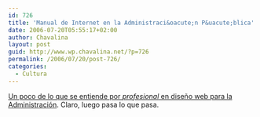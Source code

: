 ```yaml
---
id: 726
title: 'Manual de Internet en la Administraci&oacute;n P&uacute;blica'
date: 2006-07-20T05:55:17+02:00
author: Chavalina
layout: post
guid: http://www.wp.chavalina.net/?p=726
permalink: /2006/07/20/post-726/
categories:
  - Cultura
---
```

<a href="http://www.grancomo.com/2006/07/20/manual-de-internet-en-la-administracion-publica-o-como-perpetuar-el-lamentable-estado-de-la-web-espanola/" target="_blank">Un poco de lo que se entiende por <em>profesional</em> en dise&ntilde;o web para la Administraci&oacute;n</a>. Claro, luego pasa lo que pasa.